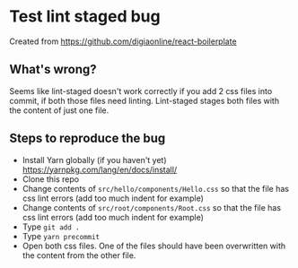 # Test lint staged bug

Created from https://github.com/digiaonline/react-boilerplate

## What's wrong?

Seems like lint-staged doesn't work correctly if you add 2 css files into commit, if both those files need linting.
Lint-staged stages both files with the content of just one file.

## Steps to reproduce the bug

- Install Yarn globally (if you haven't yet) https://yarnpkg.com/lang/en/docs/install/
- Clone this repo
- Change contents of `src/hello/components/Hello.css` so that the file has css lint errors (add too much indent for example)
- Change contents of `src/root/components/Root.css` so that the file has css lint errors (add too much indent for example)
- Type `git add .`
- Type `yarn precommit`
- Open both css files. One of the files should have been overwritten with the content from the other file.
